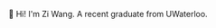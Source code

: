 <!---
zi-977/zi-977 is a ✨ special ✨ repository because its `README.md` (this file) appears on your GitHub profile.
You can click the Preview link to take a look at your changes.
--->

👋 Hi! I'm Zi Wang. A recent graduate from UWaterloo.

